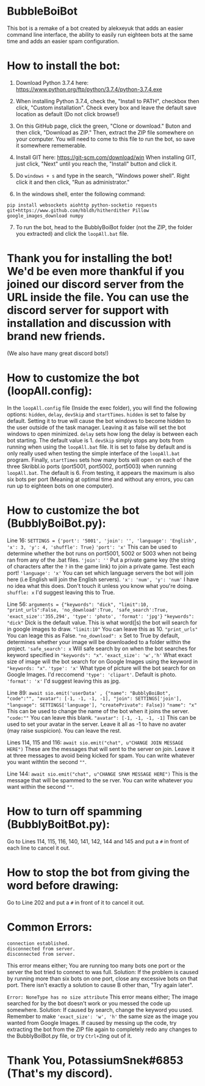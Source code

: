 # BubbleBoiBot
This bot is a remake of a bot created by alekxeyuk that adds an easier command line interface, the ability to easily run eighteen bots at the same time and adds an easier spam configuration.
# How to install the bot:
1. Download Python 3.7.4 here: https://www.python.org/ftp/python/3.7.4/python-3.7.4.exe

2. When installing Python 3.7.4, check the, "Install to PATH", checkbox then click, "Custom installation". Check every box and leave the default save location as default (Do not click browse!)

3. On this GitHub page, click the green, "Clone or download." Buton and then click, "Download as ZIP." Then, extract the ZIP file somewhere on your computer. You will need to come to this file to run the bot, so save it somewhere rememerable.

4. Install GIT here: https://git-scm.com/download/win                                                                                      When installing GIT, just click, "Next" until you reach the, "Install" button and click it.
5. Do `windows + s` and type in the search, "Windows power shell". Right click it and then click, "Run as administrator."
6. In the windows shell, enter the following command:
```
pip install websockets aiohttp python-socketio requests git+https://www.github.com/hbldh/hitherdither Pillow google_images_download numpy
```
7. To run the bot, head to the BubblyBoiBot folder (not the ZIP, the folder you extracted) and click the `loopAll.bat` file.


# Thank you for installing the bot! We'd be even more thankful if you joined our discord server from the URL inside the file. You can use the discord server for support with installation and discussion with brand new friends.
(We also have many great discord bots!)


# How to customize the bot (loopAll.config):
In the `loopAll.config` file (Inside the exec folder), you will find the following options: `hidden`, `delay`, `devSkip` and `startTimes`. `hidden` is set to false by default. Setting it to true will cause the bot windows to become hidden to the user outside of the task manager. Leaving it as false will set the bot windows to open minimized. `delay` sets how long the delay is between each bot starting. The default value is 1. `devSkip` simply stops any bots from running when using the `loopAll.bat` file. It is set to false by default and is only really used when testing the simple interface of the `loopAll.bat` program. Finally, `startTimes` sets how many bots will open on each of the three Skribbl.io ports (port5001, port5002, port5003) when running `loopAll.bat`. The default is 6. From testing, it appears the maximum is also six bots per port (Meaning at optimal time and without any errors, you can run up to eighteen bots on one computer).

# How to customize the bot (BubblyBoiBot.py):
Line 16: `SETTINGS = {'port': '5001', 'join': '', 'language': 'English', 'x': 3, 'y': 4, 'shuffle': True}`                                 `'port': 'x'` This can be used to determine whether the bot runs on port5001, 5002 or 5003 when not being ran from any of the .bat files. `'join': ''` Put a private game key (the string of characters after the `?` in the game link) to join a private game. Test each port!
`'language': 'x'` You can set which language servers the bot will join here (i.e English will join the English servers).
`'x': 'num', 'y': 'num'` I have no idea what this does. Don't touch it unless you know what you're doing.
`shuffle: x` I'd suggest leaving this to True.

Line 56: `arguments = {"keywords": "dick", "limit":10, "print_urls":False, 'no_download':True, 'safe_search':True, 'exact_size':'355,294', 'type': 'photo', 'format': 'jpg'}`                                                                               `"keywords": "dick"` Dick is the default value. This is what word(|s) the bot will search for in google images to draw.                 `"limit:10"` You can leave this as 10.
`"print_urls"` You can leage this as False.
`"no_download": x` Set to True by default, determines whether your image will be downloaded to a folder within the project.
`'safe_search': x` Will safe search by on when the bot searches for keyword specified in `"keywords": "x"`.
`'exact_size': 'w','h'` What exact size of image will the bot search for on Google Images using the keyword in `"keywords: "x"`.
`'type': 'x'` What type of picture will the bot search for on Google Images. I'd reccomend `'type': 'clipart'`. Default is photo.
`'format': 'x'` I'd suggest leaving this as jpg.

Line 89: `await sio.emit('userData' , {"name": "BubblyBoiBot", "code":"", "avatar": [-1, -1, -1, -1], "join": SETTINGS['join'], "language": SETTINGS['language'], "createPrivate": False})` `"name": "x"` This can be used to change the name of the bot when it joins the server. `"code:""` You can leave this blank. `"avatar": [-1, -1, -1, -1]` This can be used to set your avatar in the server. Leave it all as -1 to have no avater (may raise suspicion). You can leave the rest.

Lines 114, 115 and 116: `await sio.emit("chat", u"CHANGE JOIN MESSAGE HERE")` These are the messages that will sent to the server on join. Leave it at three messages to avoid being kicked for spam. You can write whatever you want withtin the second `""`.

Line 144: `await sio.emit("chat", u"CHANGE SPAM MESSAGE HERE")` This is the message that will be spammed to the se
rver. You can write whatever you want within the second `""`.

# How to turn off spamming (BubblyBoitBot.py):
Go to Lines 114, 115, 116, 140, 141, 142, 144 and 145 and put a `#` in front of each line to cancel it out.

# How to stop the bot from giving the word before drawing:
Go to Line 202 and put a `#` in front of it to cancel it out.

# Common Errors:
```
connection established.
disconnected from server.
disconnected from server.
```
This error means either; You are running too many bots one port or the server the bot tried to connect to was full. Solution: If the problem is caused by running more than six bots on one port, close any excessive bots on that port. There isn't exactly a solution to cause B other than, "Try again later".

`Error: NoneType has no size attribute` This error means either; The image searched for by the bot doesn't work or you messed the code up somewhere. Solution: If caused by search, change the keyword you used. Remember to make `'exact_size': 'w', 'h'` the same size as the image you wanted from Google Images. If caused by messing up the code, try extracting the bot from the ZIP file again to completely redo any changes to the BubblyBoiBot.py file, or try `Ctrl+Z`ing out of it.

# Thank You, PotassiumSnek#6853 (That's my discord).
